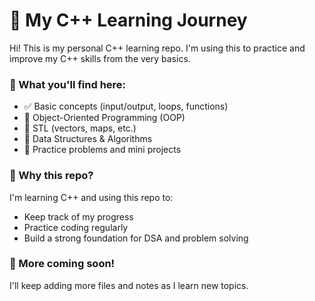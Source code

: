 # 🌟 My C++ Learning Journey

Hi! This is my personal C++ learning repo. I'm using this to practice and improve my C++ skills from the very basics.

### 📘 What you'll find here:
- ✅ Basic concepts (input/output, loops, functions)
- 🧱 Object-Oriented Programming (OOP)
- 🧰 STL (vectors, maps, etc.)
- 🔢 Data Structures & Algorithms
- 📝 Practice problems and mini projects

### 🎯 Why this repo?
I'm learning C++ and using this repo to:
- Keep track of my progress
- Practice coding regularly
- Build a strong foundation for DSA and problem solving

### 🚀 More coming soon!
I'll keep adding more files and notes as I learn new topics.
